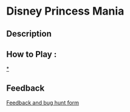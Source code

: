 # Disney Princess Mania

## Description

## How to Play :
[*](my_game.zip)
## Feedback
[Feedback and bug hunt form](https://docs.google.com/forms/d/e/1FAIpQLSfvp7en3Q_nsFdzM3AUJ_XRLosnTAmm9-0qyTCPOtg-bl8B3Q/viewform?usp=sf_link)
